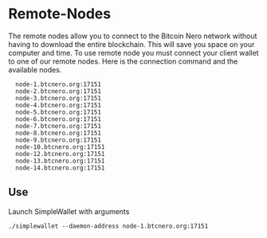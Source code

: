 # Remote-Nodes

The remote nodes allow you to connect to the Bitcoin Nero network without having to download the entire blockchain. This will save you space on your computer and time. To use remote node you must connect your client wallet to one of our remote nodes. Here is the connection command and the available nodes.

```
  node-1.btcnero.org:17151
  node-2.btcnero.org:17151
  node-3.btcnero.org:17151
  node-4.btcnero.org:17151
  node-5.btcnero.org:17151
  node-6.btcnero.org:17151
  node-7.btcnero.org:17151
  node-8.btcnero.org:17151
  node-9.btcnero.org:17151
  node-10.btcnero.org:17151
  node-12.btcnero.org:17151
  node-13.btcnero.org:17151
  node-14.btcnero.org:17151
```

## Use

Launch SimpleWallet with arguments

```
./simplewallet --daemon-address node-1.btcnero.org:17151
```
